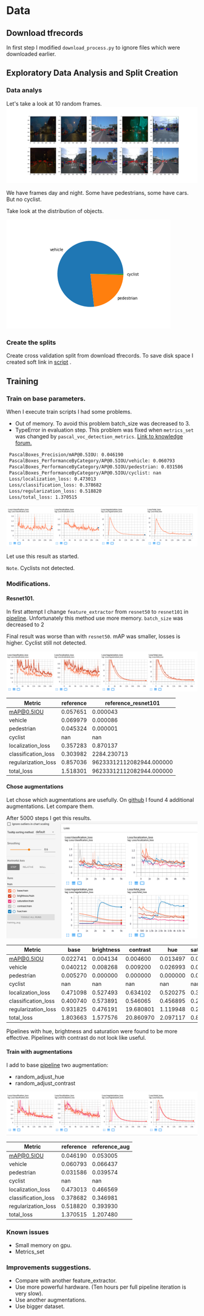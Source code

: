 # Data
## Download tfrecords
In first step I modified `download_process.py` to ignore files which were downloaded earlier.

## Exploratory Data Analysis and Split Creation
### Data analys
Let's take a look at 10 random frames.
![ten_images](result/ten_frames.png)

We have frames day and night. Some have pedestrians, some have cars. But no cyclist.

Take look at the distribution of objects. 

![class pie](result/claas_distribution.png)

### Create the splits
Create cross validation split from  download tfrecords. 
To save disk space I created soft link in [script]('create_splits.py') .

## Training
### Train on base parameters.
When I execute train scripts I had some problems. 
* Out of memory. To avoid this problem batch_size was decreased to 3. 
* TypeError in evaluation step. 
This problem was fixed when `metrics_set` was changed by `pascal_voc_detection_metrics`. 
[Link to knowledge forum.](https://knowledge.udacity.com/questions/657618) 

```
 PascalBoxes_Precision/mAP@0.5IOU: 0.046190
 PascalBoxes_PerformanceByCategory/AP@0.5IOU/vehicle: 0.060793
 PascalBoxes_PerformanceByCategory/AP@0.5IOU/pedestrian: 0.031586
 PascalBoxes_PerformanceByCategory/AP@0.5IOU/cyclist: nan
 Loss/localization_loss: 0.473013
 Loss/classification_loss: 0.378682
 Loss/regularization_loss: 0.518820
 Loss/total_loss: 1.370515
 ```
![ten_images](result/first_training.png)


Let use this result as started. 

`Note`. Cyclists not detected.


### Modifications.
#### Resnet101.
In first attempt I change `feature_extractor` from `resnet50` to `resnet101` in [pipeline](training/reference_resnet101/pipeline_new.config).
Unfortunately this method use more memory. 
`batch_size` was decreased to 2   

Final result was worse than with `resnet50`. mAP was smaller, losses is higher. Cyclist still not detected.

![resnet_101](result/training_resnet_101.png)

|Metric|reference|reference_resnet101|
|---|---|---|
|mAP@0.5IOU|0.057651|0.000043|
|vehicle|0.069979|0.000086|
|pedestrian|0.045324|0.000001|
|cyclist|nan|nan|
|localization_loss|0.357283|0.870137|
|classification_loss|0.303982|2284.230713|
|regularization_loss|0.857036|96233312112082944.000000|
|total_loss|1.518301|96233312112082944.000000|

#### Chose augmentations
Let chose which augmentations are usefully.
On [github](https://github.com/tensorflow/models/blob/master/research/object_detection/configs/tf2/centernet_resnet50_v1_fpn_512x512_kpts_coco17_tpu-8.config)
I found 4 additional augmentations. Let compare them. 

After 5000 steps I get this results.
![5k_aug](result/training_5k_aug.png)

|Metric|base|brightness|contrast|hue|saturation|
|---|---|---|---|---|---|
|mAP@0.5IOU|0.022741|0.004134|0.004600|0.013497|0.088740|
|vehicle|0.040212|0.008268|0.009200|0.026993|0.085034|
|pedestrian|0.005270|0.000000|0.000000|0.000000|0.092446|
|cyclist|nan|nan|nan|nan|nan|
|localization_loss|0.471098|0.527493|0.634102|0.520275|0.311701|
|classification_loss|0.400740|0.573891|0.546065|0.456895|0.246451|
|regularization_loss|0.931825|0.476191|19.680801|1.119948|0.250153|
|total_loss|1.803663|1.577576|20.860970|2.097117|0.808306|

Pipelines with hue, brightness and saturation were found to be more effective. Pipelines with contrast do not look like useful.

#### Train with augmentations
I add to base [pipeline](training/reference_aug/pipeline_new.config) two augmentation:
* random_adjust_hue
* random_adjust_contrast

![resnet_101](result/training_with_aug.png)

|Metric|reference|reference_aug|
|---|---|---|
|mAP@0.5IOU|0.046190|0.053005|
|vehicle|0.060793|0.066437|
|pedestrian|0.031586|0.039574|
|cyclist|nan|nan|
|localization_loss|0.473013|0.466569|
|classification_loss|0.378682|0.346981|
|regularization_loss|0.518820|0.393930|
|total_loss|1.370515|1.207480|

### Known issues
* Small memory on gpu.
* Metrics_set


### Improvements suggestions.
* Compare with another feature_extractor.
* Use more powerful hardware. (Ten hours per full pipeline iteration is very slow).
* Use another augmentations.
* Use bigger dataset.